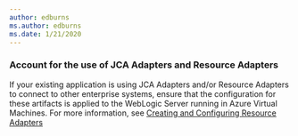 ```yaml
---
author: edburns
ms.author: edburns
ms.date: 1/21/2020
---
```


### Account for the use of JCA Adapters and Resource Adapters

If your existing application is using JCA Adapters and/or Resource Adapters to connect to other enterprise systems, ensure that the configuration for these artifacts is applied to the WebLogic Server running in Azure Virtual Machines. For more information, see [Creating and Configuring Resource Adapters](https://docs.oracle.com/middleware/12213/wls/ADAPT/creating.htm#ADAPT125)

